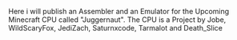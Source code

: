 Here i will publish an Assembler and an Emulator for the Upcoming Minecraft CPU called "Juggernaut".
The CPU is a Project by Jobe, WildScaryFox, JediZach, Saturnxcode, Tarmalot and Death_Slice
